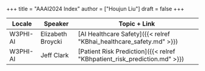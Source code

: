 +++
title = "AAAI2024 Index"
author = ["Houjun Liu"]
draft = false
+++

| Locale   | Speaker           | Topic + Link                                                              |
|----------|-------------------|---------------------------------------------------------------------------|
| W3PHI-AI | Elizabeth Broycki | [AI Healthcare Safety]({{< relref "KBhai_healthcare_safety.md" >}})       |
| W3PHI-AI | Jeff Clark        | [Patient Risk Prediction]({{< relref "KBhpatient_risk_prediction.md" >}}) |
